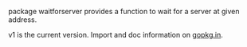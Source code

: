 package waitforserver provides a function to wait for a server at given address.

v1 is the current version.  Import and doc information on
[gopkg.in](http://gopkg.in/getlantern/waitforserver.v1).